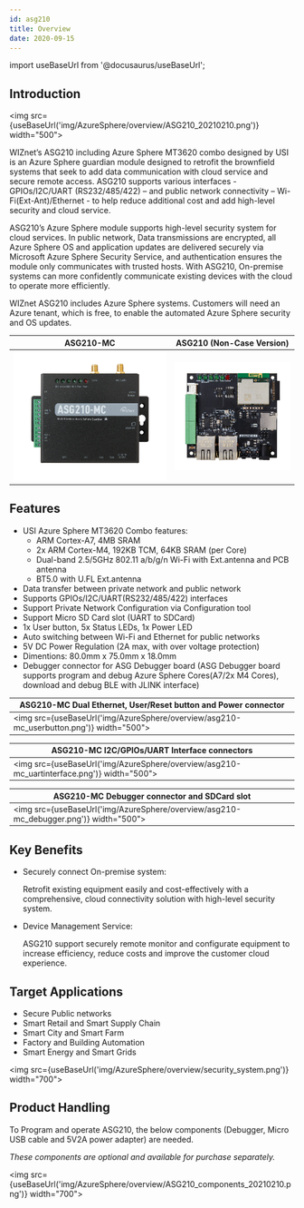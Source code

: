 ```yaml
---
id: asg210
title: Overview
date: 2020-09-15
---
```


import useBaseUrl from '@docusaurus/useBaseUrl';

## Introduction

<img src={useBaseUrl('img/AzureSphere/overview/ASG210_20210210.png')} width="500"></img>

WIZnet’s ASG210 including Azure Sphere MT3620 combo designed by USI is an Azure Sphere guardian module designed to retrofit the brownfield systems that seek to add data communication with cloud service and secure remote access. ASG210 supports various interfaces - GPIOs/I2C/UART (RS232/485/422) – and public network connectivity – Wi-Fi(Ext-Ant)/Ethernet - to help reduce additional cost and add high-level security and cloud service.

ASG210’s Azure Sphere module supports high-level security system for cloud services. In public network, Data transmissions are encrypted, all Azure Sphere OS and application updates are delivered securely via Microsoft Azure Sphere Security Service, and authentication ensures the module only communicates with trusted hosts. With ASG210, On-premise systems can more confidently communicate existing devices with the cloud to operate more efficiently.

WIZnet ASG210 includes Azure Sphere systems. Customers will need an Azure tenant, which is free, to enable the automated Azure Sphere security and OS updates.


|   ASG210-MC                                                          |    ASG210 (Non-Case Version)                                            |
| -------------------------------------------------------------------- | ----------------------------------------------------------------------- |
| ![ASG210 Case Version](/img/AzureSphere/overview/ASG210-MC.png) | ![ASG210 (Non-Case Version)](/img/AzureSphere/overview/asg210_non_case.png) |

<!--
## System Architecture

<img src={useBaseUrl('img/AzureSphere/overview/system_architecture.png')} width="800"></img>

ASG210 provides various interfaces for connecting to the public cloud while maintaining the existing On-premise system infrastructure. Customers can experience Microsoft’s high level of security and software updates for brownfield and greenfield equipment with ASG210.
-->

## Features

-	USI Azure Sphere MT3620 Combo features:
    -	ARM Cortex-A7, 4MB SRAM
    -	2x ARM Cortex-M4, 192KB TCM, 64KB SRAM (per Core)
    - Dual-band 2.5/5GHz 802.11 a/b/g/n Wi-Fi with Ext.antenna and PCB antenna
    - BT5.0 with U.FL Ext.antenna
-	Data transfer between private network and public network
-	Supports GPIOs/I2C/UART(RS232/485/422) interfaces
-	Support Private Network Configuration via Configuration tool
-	Support Micro SD Card slot (UART to SDCard)
-	1x User button, 5x Status LEDs, 1x Power LED
-	Auto switching between Wi-Fi and Ethernet for public networks
-	5V DC Power Regulation (2A max, with over voltage protection)
-	Dimentions: 80.0mm x 75.0mm x 18.0mm
-	Debugger connector for ASG Debugger board
(ASG Debugger board supports program and debug Azure Sphere Cores(A7/2x M4 Cores), download and debug BLE with JLINK interface)

| ASG210-MC Dual Ethernet, User/Reset button and Power connector   | 
| -- |
| <img src={useBaseUrl('img/AzureSphere/overview/asg210-mc_userbutton.png')} width="500"></img> |

| ASG210-MC I2C/GPIOs/UART Interface connectors   |
| -- |
| <img src={useBaseUrl('img/AzureSphere/overview/asg210-mc_uartinterface.png')} width="500"></img> |

|  ASG210-MC Debugger connector and SDCard slot  |
| -- |
| <img src={useBaseUrl('img/AzureSphere/overview/asg210-mc_debugger.png')} width="500"></img> |

## Key Benefits

- Securely connect On-premise system:
  
  Retrofit existing equipment easily and cost-effectively with a comprehensive, cloud connectivity solution with high-level security system.

- Device Management Service:
  
  ASG210 support securely remote monitor and configurate equipment to increase efficiency, reduce costs and improve the customer cloud experience.

## Target Applications

- Secure Public networks
- Smart Retail and Smart Supply Chain
- Smart City and Smart Farm
- Factory and Building Automation
- Smart Energy and Smart Grids

<img src={useBaseUrl('img/AzureSphere/overview/security_system.png')} width="700"></img>

## Product Handling

To Program and operate ASG210, the below components (Debugger, Micro USB cable and 5V2A power adapter) are needed.

*These components are optional and available for purchase separately.*

<img src={useBaseUrl('img/AzureSphere/overview/ASG210_components_20210210.png')} width="700"></img>